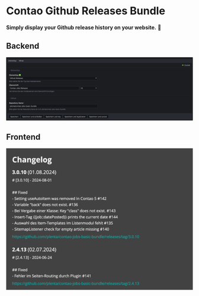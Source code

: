 # Contao Github Releases Bundle 

**Simply display your Github release history on your website.** 🤖

## Backend

![Backend](docs/backend.png)

## Frontend

![Frontend](docs/frontend.png)